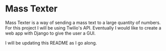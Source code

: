 # Mass Texter

Mass Texter is a way of sending a mass text to a large quantity of numbers. For this project I will be using Twilio's API.
Eventually I would like to create a web app with Django to give the user a GUI.

I will be updating this README as I go along.
